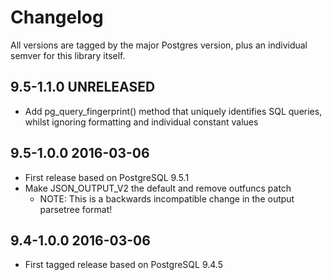 # Changelog

All versions are tagged by the major Postgres version, plus an individual semver for this library itself.


## 9.5-1.1.0    UNRELEASED

* Add pg_query_fingerprint() method that uniquely identifies SQL queries,
  whilst ignoring formatting and individual constant values


## 9.5-1.0.0    2016-03-06

* First release based on PostgreSQL 9.5.1
* Make JSON_OUTPUT_V2 the default and remove outfuncs patch
  * NOTE: This is a backwards incompatible change in the output parsetree format!


## 9.4-1.0.0    2016-03-06

* First tagged release based on PostgreSQL 9.4.5
